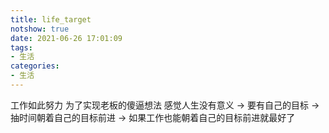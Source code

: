 ```yaml
---
title: life_target
notshow: true
date: 2021-06-26 17:01:09
tags:
- 生活
categories: 
- 生活
---
```


工作如此努力 为了实现老板的傻逼想法 感觉人生没有意义 -> 要有自己的目标 -> 抽时间朝着自己的目标前进 -> 如果工作也能朝着自己的目标前进就最好了